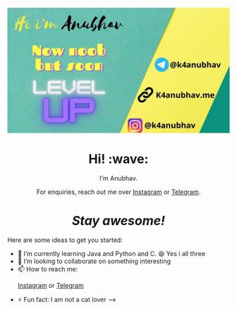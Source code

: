 [![Social banner for 04anubhavv](https://github.com/04anubhavv/04anubhavv/raw/master/confetti.jpg)](https://k4anubhav.me)

<h1 align='center'> Hi! :wave:</h1>
<p align='center'>
I'm Anubhav.
</p>
<p align='center'>For enquiries, reach out me over <a href="https://www.instagram.com/k4anubhav/">Instagram</a> or <a href="https://t.me/k4anubhav">Telegram</a>.</p>

<h1 align='center'><i>Stay awesome!</i></h1>


Here are some ideas to get you started:

- 🌱 I’m currently learning Java and Python and C. :laughing: Yes i all three
- 👯 I’m looking to collaborate on something interesting
- 📫 How to reach me: <p><a href="https://www.instagram.com/k4anubhav/">Instagram</a> or <a href="https://t.me/k4anubhav">Telegram</a> </p>
- ⚡ Fun fact: I am not a cat lover
-->
